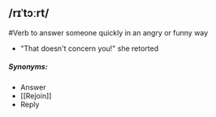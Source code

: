 ##  /rɪˈtɔːrt/
#Verb
to answer someone quickly in an angry or funny way

- "That doesn't concern you!" she retorted

##### Synonyms:
- Answer
- [[Rejoin]]
- Reply
